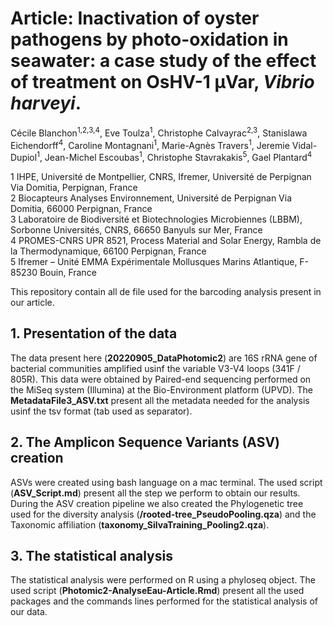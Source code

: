 # Article: Inactivation of oyster pathogens by photo-oxidation in seawater: a case study of the effect of treatment on OsHV-1 µVar, *Vibrio harveyi*.

Cécile Blanchon<sup>1,2,3,4</sup>, Eve Toulza<sup>1</sup>, Christophe Calvayrac<sup>2,3</sup>, Stanislawa Eichendorff<sup>4</sup>, Caroline Montagnani<sup>1</sup>, Marie-Agnès Travers<sup>1</sup>, Jeremie Vidal-Dupiol<sup>1</sup>, Jean-Michel Escoubas<sup>1</sup>, Christophe Stavrakakis<sup>5</sup>, Gael Plantard<sup>4</sup>

1 IHPE, Université de Montpellier, CNRS, Ifremer, Université de Perpignan Via Domitia, Perpignan, France \
2 Biocapteurs Analyses Environnement, Université de Perpignan Via Domitia, 66000 Perpignan, France \
3 Laboratoire de Biodiversité et Biotechnologies Microbiennes (LBBM), Sorbonne Universités, CNRS, 66650 Banyuls sur Mer, France \
4 PROMES-CNRS UPR 8521, Process Material and Solar Energy, Rambla de la Thermodynamique, 66100 Perpignan, France \
5 Ifremer – Unité EMMA Expérimentale Mollusques Marins Atlantique, F-85230 Bouin, France 

This repository contain all de file used for the barcoding analysis present in our article.

## 1. Presentation of the data ##
The data present here (**20220905_DataPhotomic2**) are 16S rRNA gene of bacterial communities amplified usinf the variable V3-V4 loops (341F / 805R). This data were obtained by Paired-end sequencing performed on the MiSeq system (Illumina) at the Bio-Environment platform (UPVD). The **MetadataFile3_ASV.txt** present all the metadata needed for the analysis usinf the tsv format (tab used as separator).

## 2. The Amplicon Sequence Variants (ASV) creation ##
ASVs were created using bash language on a mac terminal. The used script (**ASV_Script.md**) present all the step we perform to obtain our results. During the ASV creation pipeline we also created the Phylogenetic tree used for the diversity analysis (**/rooted-tree_PseudoPooling.qza**) and the Taxonomic affiliation (**taxonomy_SilvaTraining_Pooling2.qza**).

## 3. The statistical analysis ##
The statistical analysis were performed on R using a phyloseq object. The used script (**Photomic2-AnalyseEau-Article.Rmd**) present all the used packages and the commands lines performed for the statistical analysis of our data.
